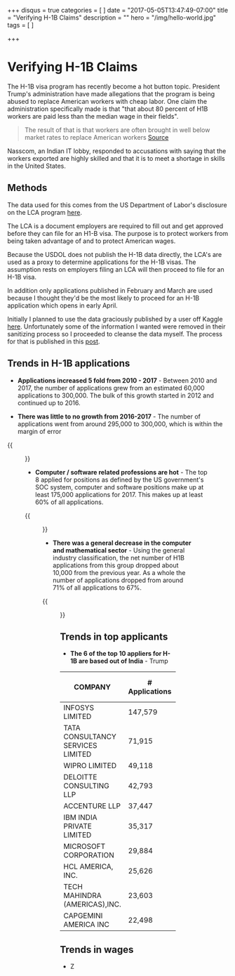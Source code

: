 +++
disqus = true
categories = [
]
date = "2017-05-05T13:47:49-07:00"
title = "Verifying H-1B Claims"
description = ""
hero = "/img/hello-world.jpg"
tags = [
]

+++

# Verifying H-1B Claims

The H-1B visa program has recently become a hot button topic. President Trump's
administration have made allegations that the program is being abused to replace
American workers with cheap labor. One claim the administration specifically
made is that "that about 80 percent of H1B workers are paid less than the median
wage in their fields".

> The result of that is that workers are often brought in well below market rates
> to replace American workers [Source](https://www.whitehouse.gov/the-press-office/2017/04/17/background-briefing-buy-american-hire-american-executive-order)

Nasscom, an Indian IT lobby, responded to accusations with saying that the workers
exported are highly skilled and that it is to meet a shortage in skills in the
United States.

## Methods

The data used for this comes from the US Department of Labor's disclosure on
the LCA program [here](https://www.foreignlaborcert.doleta.gov/performancedata.cfm).

The LCA is a document employers are required to fill out and get approved before
they can file for an H1-B visa. The purpose is to protect workers from being
taken advantage of and to protect American wages.

Because the USDOL does not publish the H-1B data directly, the LCA's are used as
a proxy to determine applications for the H-1B visas. The assumption rests on
employers filing an LCA will then proceed to file for an H-1B visa.

In addition only applications published in February and March are used because
I thought they'd be the most likely to proceed for an H-1B application which
opens in early April.

Initially I planned to use the data graciously published by a user off Kaggle
[here](https://www.kaggle.com/nsharan/h-1b-visa). Unfortunately some of the information
I wanted were removed in their sanitizing process so I proceeded to cleanse the
data myself. The process for that is published in this [post](google.com).

## Trends in H-1B applications

- **Applications increased 5 fold from 2010 - 2017** - Between 2010 and 2017,
the number of applications grew from an estimated 60,000 applications to
300,000. The bulk of this growth started in 2012 and continued up to 2016.

- **There was little to no growth from 2016-2017** - The number of applications
went from around 295,000 to 300,000, which is within the margin of error

{{<figure src="/img/num_position.png">}}

- **Computer / software related professions are hot** - The top
8 applied for positions as defined by the US government's SOC system, computer
and software positions make up at least 175,000 applications for 2017. This
makes up at least 60% of all applications.

{{<figure src="/img/perc_position.png">}}

- **There was a general decrease in the computer and mathematical sector** - Using
the general industry classification, the net number of H1B applications from this
group dropped about 10,000 from the previous year. As a whole the number of applications
dropped from around 71% of all applications to 67%.

{{<figure src="/img/perc_industry.png">}}

## Trends in top applicants

- **The 6 of the top 10 appliers for H-1B are based out of India** - Trump

| COMPANY                           | # Applications  | Adjusted Median Wage   |
|-----------------------------------|-----------------|------------------------|
| INFOSYS LIMITED                   | 147,579         | $76,859                |
| TATA CONSULTANCY SERVICES LIMITED | 71,915          | $69,457                |
| WIPRO LIMITED                     | 49,118          | $72,066                |
| DELOITTE CONSULTING LLP           | 42,793          | $91,315                |
| ACCENTURE LLP                     | 37,447          | $77,209                |
| IBM INDIA PRIVATE LIMITED         | 35,317          | $76,396                |
| MICROSOFT CORPORATION             | 29,884          | $118,968               |
| HCL AMERICA, INC.                 | 25,626          | $72,574                |
| TECH MAHINDRA (AMERICAS),INC.     | 23,603          | $74,007                |
| CAPGEMINI AMERICA INC             | 22,498          | $78,923                |

## Trends in wages

- Z
